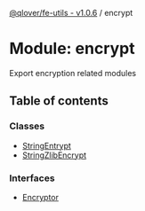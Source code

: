 [@qlover/fe-utils - v1.0.6](../README.md) / encrypt

# Module: encrypt

Export encryption related modules

## Table of contents

### Classes

- [StringEntrypt](../classes/encrypt.StringEntrypt.md)
- [StringZlibEncrypt](../classes/encrypt.StringZlibEncrypt.md)

### Interfaces

- [Encryptor](../interfaces/encrypt.Encryptor.md)
